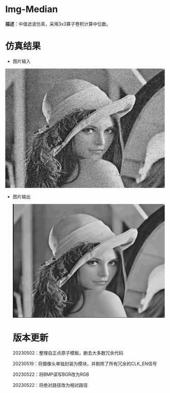 # Img-Median

**描述**：中值滤波仿真，采用3x3算子卷积计算中位数。



# 仿真结果

+ 图片输入

![test](test.bmp)

+ 图片输出

  ![median](median.bmp)
  
  # 版本更新
  
  20230502：整理自正点原子模板，删去大多数冗余代码
  
  20230519：将摄像头单独封装为模块，并剔除了所有冗余的CLK_EN信号
  
  20230522：将BMP读写BGR改为RGB
  
  20230522：将绝对路径改为相对路径

